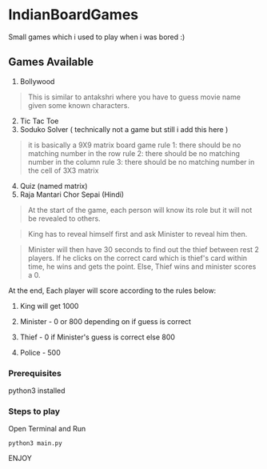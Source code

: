 # IndianBoardGames


Small games which i used to play when i was bored :)

## Games Available

1. Bollywood

> This is similar to antakshri where you have to guess movie name given some known characters.

2. Tic Tac Toe
3. Soduko Solver ( technically not a game but still i add this here )
> it is basically a 9X9 matrix board game
>rule 1: there should be no matching number in the row
>rule 2: there should be no matching number in the column
>rule 3: there should be no matching number in the cell of 3X3 matrix
4. Quiz (named matrix)
5. Raja Mantari Chor Sepai (Hindi)
> At the start of the game, each person will know its role but it will not be revealed to others.

> King has to reveal himself first and ask Minister to reveal him then.

> Minister will then have 30 seconds to find out the thief between rest 2 players. If he clicks on the correct card which is thief's card within time, he wins and gets the point. Else, Thief wins and minister scores a 0.



At the end,  Each player will score according to the rules below:

1. King will get 1000

2. Minister - 0 or 800 depending on if guess is correct

3. Thief - 0 if Minister's guess is correct else 800

4. Police - 500

### Prerequisites

python3 installed


### Steps to play
 Open Terminal and Run

```
python3 main.py

```



ENJOY
